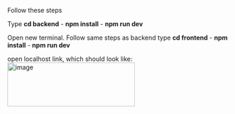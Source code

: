 
Follow these steps 

Type **cd backend** -
**npm install** -
**npm run dev**

Open new terminal. Follow same steps as backend type
**cd frontend** - 
**npm install** -
**npm run dev**

open localhost link, which should look like: <br>
<img width="287" height="99" alt="image" src="https://github.com/user-attachments/assets/87381518-b986-4f51-8637-91ed5388eba8" />

